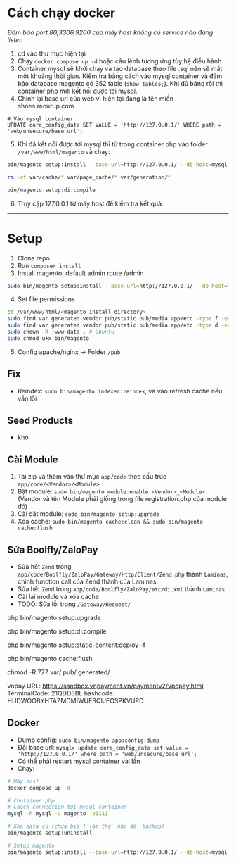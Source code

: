 # Cách chạy docker
*Đảm bảo port 80,3306,9200 của máy host không có service nào đang listen*
1. cd vào thư mục hiện tại
2. Chạy `docker compose up -d` hoặc câu lệnh tương ứng tùy hệ điều hành
3. Container mysql sẽ khởi chạy và tạo database theo file .sql nên sẽ mất một khoảng thời gian. Kiểm tra bằng cách vào mysql container và đảm bảo database magento có 352 table (`show tables;`).
Khi đủ bảng rồi thì container php mới kết nối được tới mysql.
4. Chỉnh lại base url của web vì hiện tại đang là tên miền shoes.recurup.com
```
# Vào mysql container
UPDATE core_config_data SET VALUE = 'http://127.0.0.1/' WHERE path = 'web/unsecure/base_url';
```
5. Khi đã kết nối được tới mysql thì từ trong container php vào folder `/var/www/html/magento` và chạy:
```bash
bin/magento setup:install --base-url=http://127.0.0.1/ --db-host=mysql --db-name=magento --db-user=magento --db-password=1111 --admin-firstname=Magento --admin-lastname=Admin --admin-email=admin@example.com --admin-user=admin --admin-password=admin123 --language=en_US --currency=USD --timezone=America/Chicago --use-rewrites=1 --search-engine=elasticsearch7 --elasticsearch-host=elasticsearch --elasticsearch-port=9200 --elasticsearch-index-prefix=magento2 --elasticsearch-timeout=15 --backend-frontname=admin

rm -rf var/cache/* var/page_cache/* var/generation/*

bin/magento setup:di:compile
```
6. Truy cập 127.0.0.1 từ máy host để kiểm tra kết quả.

---

# Setup

1. Clone repo
2. Run `composer install`
3. Install magento, default admin route /admin
```bash
sudo bin/magento setup:install --base-url=http://127.0.0.1/ --db-host=localhost --db-name=magento --db-user=magento --db-password=1111 --admin-firstname=Magento --admin-lastname=Admin --admin-email=admin@example.com --admin-user=admin --admin-password=admin123 --language=en_US --currency=USD --timezone=America/Chicago --use-rewrites=1 --search-engine=elasticsearch7 --elasticsearch-host=localhost --elasticsearch-port=9200 --elasticsearch-index-prefix=magento2 --elasticsearch-timeout=15 --backend-frontname=admin
```
4. Set file permissions
```bash
cd /var/www/html/<magento install directory>
sudo find var generated vendor pub/static pub/media app/etc -type f -exec chmod g+w {} +
sudo find var generated vendor pub/static pub/media app/etc -type d -exec chmod g+ws {} +
sudo chown -R :www-data . # Ubuntu
sudo chmod u+x bin/magento
```
5. Config apache/nginx -> Folder `/pub`

## Fix

- Reindex: `sudo bin/magento indexer:reindex`, và vào refresh cache nếu vẫn lỗi

## Seed Products

- khó

## Cài Module

1. Tải zip và thêm vào thư mục `app/code` theo cấu trúc `app/code/<Vendor>/<Module>`
2. Bật module: `sudo bin/magento module:enable <Vendor>_<Module>` (Vendor và tên Module phải giống trong file registration.php của module đó)
3. Cài đặt module: `sudo bin/magento setup:upgrade`
4. Xóa cache: `sudo bin/magento cache:clean && sudo bin/magento cache:flush`

## Sửa Boolfly/ZaloPay

- Sửa hết `Zend` trong `app/code/Boolfly/ZaloPay/Gateway/Http/Client/Zend.php` thành `Laminas`, chỉnh function call của Zend thành của Laminas
- Sửa hết `Zend` trong `app/code/Boolfly/ZaloPay/etc/di.xml` thành `Laminas`
- Cài lại module và xóa cache
- TODO: Sửa lỗi trong `/Gateway/Request/`

php bin/magento setup:upgrade

php bin/magento setup:di:compile

php bin/magento setup:static-content:deploy -f

php bin/magento cache:flush

chmod -R 777 var/ pub/ generated/

vnpay
URL: https://sandbox.vnpayment.vn/paymentv2/vpcpay.html
TerminalCode: 21QDD3BL
hashcode: HUDWOOBYHTAZMDMIWUESQIJEOSPKVUPD

## Docker

- Dump config: `sudo bin/magento app:config:dump`
- Đổi base url: `mysql> update core_config_data set value = 'http://127.0.0.1/' where path = 'web/unsecure/base_url';`
- Có thể phải restart mysql container vài lần
- Chạy:
```bash
# Máy host
docker compose up -d

# Container php
# Check connection tới mysql container
mysql -h mysql -u magento -p1111

# Xóa data cũ (chưa biết làm thế nào để backup)
bin/magento setup:uninstall

# Setup magento
bin/magento setup:install --base-url=http://127.0.0.1/ --db-host=mysql --db-name=magento --db-user=magento --db-password=1111 --admin-firstname=Magento --admin-lastname=Admin --admin-email=admin@example.com --admin-user=admin --admin-password=admin123 --language=en_US --currency=USD --timezone=America/Chicago --use-rewrites=1 --search-engine=elasticsearch7 --elasticsearch-host=elasticsearch --elasticsearch-port=9200 --elasticsearch-index-prefix=magento2 --elasticsearch-timeout=15 --backend-frontname=admin
```